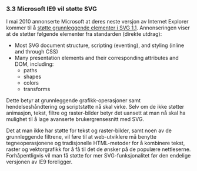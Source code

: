 ### 3.3 Microsoft IE9 vil støtte SVG ###

I mai 2010 annonserte Microsoft at deres neste versjon av Internet Explorer
kommer til å [støtte grunnleggende elementer i SVG 1.1][1]. Annonseringen
viser at de støtter følgende elementer fra standarden (direkte utdrag):

* Most SVG document structure, scripting (eventing), and styling (inline and through CSS)
* Many presentation elements and their corresponding attributes and DOM, including:
  * paths
  * shapes
  * colors
  * transforms

Dette betyr at grunnleggende grafikk-operasjoner samt hendelseshåndtering og
scriptstøtte nå skal virke. Selv om de ikke støtter animasjon, tekst, filtre
og raster-bilder betyr det uansett at man nå skal ha mulighet til å lage
avanserte brukergrensesnitt med SVG.

Det at man ikke har støtte for tekst og raster-bilder, samt noen av de
grunnleggende filtrene, vil føre til at web-utviklere må benytte
tegneoperasjonene og tradisjonelle HTML-metoder for å kombinere tekst,
raster og vektorgrafikk for å få til det de ønsker på de populære
nettleserne. Forhåpentligvis vil man få støtte for mer SVG-funksjonalitet
før den endelige versjonen av IE9 foreligger.

[1]: http://msdn.microsoft.com/en-us/ie/ff468705.aspx#_Scaling_Vector_Graphics "Microsoft IE9 will support SVG, Microsoft Developer Network, 2010-05-05"
